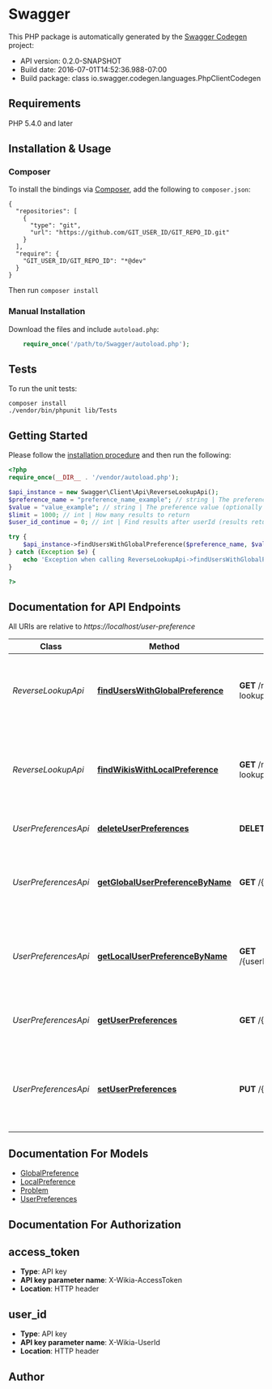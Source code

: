 # Swagger

This PHP package is automatically generated by the [Swagger Codegen](https://github.com/swagger-api/swagger-codegen) project:

- API version: 0.2.0-SNAPSHOT
- Build date: 2016-07-01T14:52:36.988-07:00
- Build package: class io.swagger.codegen.languages.PhpClientCodegen

## Requirements

PHP 5.4.0 and later

## Installation & Usage
### Composer

To install the bindings via [Composer](http://getcomposer.org/), add the following to `composer.json`:

```
{
  "repositories": [
    {
      "type": "git",
      "url": "https://github.com/GIT_USER_ID/GIT_REPO_ID.git"
    }
  ],
  "require": {
    "GIT_USER_ID/GIT_REPO_ID": "*@dev"
  }
}
```

Then run `composer install`

### Manual Installation

Download the files and include `autoload.php`:

```php
    require_once('/path/to/Swagger/autoload.php');
```

## Tests

To run the unit tests:

```
composer install
./vendor/bin/phpunit lib/Tests
```

## Getting Started

Please follow the [installation procedure](#installation--usage) and then run the following:

```php
<?php
require_once(__DIR__ . '/vendor/autoload.php');

$api_instance = new Swagger\Client\Api\ReverseLookupApi();
$preference_name = "preference_name_example"; // string | The preference name to search for, if not value provided it will return all users that have the named preference
$value = "value_example"; // string | The preference value (optionally provided)
$limit = 1000; // int | How many results to return
$user_id_continue = 0; // int | Find results after userId (results returned in ascending order)

try {
    $api_instance->findUsersWithGlobalPreference($preference_name, $value, $limit, $user_id_continue);
} catch (Exception $e) {
    echo 'Exception when calling ReverseLookupApi->findUsersWithGlobalPreference: ', $e->getMessage(), PHP_EOL;
}

?>
```

## Documentation for API Endpoints

All URIs are relative to *https://localhost/user-preference*

Class | Method | HTTP request | Description
------------ | ------------- | ------------- | -------------
*ReverseLookupApi* | [**findUsersWithGlobalPreference**](docs/Api/ReverseLookupApi.md#finduserswithglobalpreference) | **GET** /reverse-lookup/global/{preferenceName}/users | Finds all users that has the global preference set to a value
*ReverseLookupApi* | [**findWikisWithLocalPreference**](docs/Api/ReverseLookupApi.md#findwikiswithlocalpreference) | **GET** /reverse-lookup/local/{preferenceName}/wikis | finds wikis where at least one user has a local preference set to a value
*UserPreferencesApi* | [**deleteUserPreferences**](docs/Api/UserPreferencesApi.md#deleteuserpreferences) | **DELETE** /{userId} | deletes all of a user&#39;s preferences
*UserPreferencesApi* | [**getGlobalUserPreferenceByName**](docs/Api/UserPreferencesApi.md#getglobaluserpreferencebyname) | **GET** /{userId}/global/{preferenceName} | Returns single specific global preference for specific user
*UserPreferencesApi* | [**getLocalUserPreferenceByName**](docs/Api/UserPreferencesApi.md#getlocaluserpreferencebyname) | **GET** /{userId}/local/{preferenceName}/wikia/{wikiId} | Returns single specific local preference for specific user
*UserPreferencesApi* | [**getUserPreferences**](docs/Api/UserPreferencesApi.md#getuserpreferences) | **GET** /{userId} | Returns all the global user preferences for a user
*UserPreferencesApi* | [**setUserPreferences**](docs/Api/UserPreferencesApi.md#setuserpreferences) | **PUT** /{userId} | set a user&#39;s preferences. note - this deletes preferences not in the provided list.


## Documentation For Models

 - [GlobalPreference](docs/Model/GlobalPreference.md)
 - [LocalPreference](docs/Model/LocalPreference.md)
 - [Problem](docs/Model/Problem.md)
 - [UserPreferences](docs/Model/UserPreferences.md)


## Documentation For Authorization


## access_token

- **Type**: API key
- **API key parameter name**: X-Wikia-AccessToken
- **Location**: HTTP header

## user_id

- **Type**: API key
- **API key parameter name**: X-Wikia-UserId
- **Location**: HTTP header


## Author




